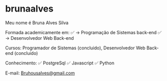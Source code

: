 # brunaalves
Meu nome é Bruna Alves Silva

Formada academicamente em:
  ✅ -> Programação de Sistemas back-end 
  ✅ -> Desenvolvedor Web Back-end

Cursos: Programador de Sistemas (concluido), Desenvolvedor Web Back-end (concluido)

Conhecimento: 
✅ PostgreSql 
✅ Javascript
✅ Python

E-mail: Bruhousalves@gmail.com
